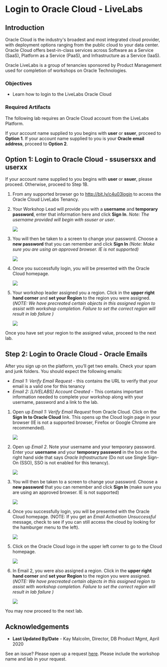 # Login to Oracle Cloud - LiveLabs #

## Introduction

Oracle Cloud is the industry's broadest and most integrated cloud provider, with deployment options ranging from the public cloud to your data center. Oracle Cloud offers best-in-class services across Software as a Service (SaaS), Platform as a Service (PaaS), and Infrastructure as a Service (IaaS).

Oracle LiveLabs is a group of tenancies sponsored by Product Management used for completion of workshops on Oracle Technologies.  

### Objectives

- Learn how to login to the LiveLabs Oracle Cloud
  
### Required Artifacts

The following lab requires an Oracle Cloud account from the LiveLabs Platform.  

If your account name supplied to you begins with **user** or **ssuer**, proceed to **Option 1**.
If your account name supplied to you is your **Oracle email address**,  proceed to **Option 2**.

## Option 1:  Login to Oracle Cloud - ssusersxx and userxx

If your account name supplied to you begins with **user** or **ssuer**, please proceed.  Otherwise, proceed to Step 1B.

1. From any supported browser go to http://bit.ly/c4u03login to access the Oracle Cloud LiveLabs Tenancy.
2. Your Workshop Lead will provide you with a **username** and **temporary password**, enter that information here and click **Sign In**. *Note: The username provided will begin with ssuser or user*.

    ![](./images/loginpage.png " ")
   
3. You will then be taken to a screen to change your password.  Choose a **new password** that you can remember and click **Sign In** *(Note: Make sure you are using an approved browser.  IE is not supported)*

    ![](./images/changepwd.png " ")


4. Once you successfully login, you will be presented with the Oracle Cloud homepage. 

    ![](./images/homepage.png " ")


5.  Your workshop leader assigned you a region.  Click in the **upper right hand corner** and **set your Region** to the region you were assigned.    (*NOTE:  We have precreated certain objects in this assigned region to assist with workshop completion.  Failure to set the correct region will result in lab failure )* 

    ![](./images/changeregion.png " ") 

Once you have set your region to the assigned value, proceed to the next lab.


## Step 2:  Login to Oracle Cloud - Oracle Emails

After you sign up on the platform, you’ll get two emails.   Check your spam and junk folders.  You should expect the following emails:
- *Email 1:  Verify Email Request* - this contains the URL to verify that your email is a valid one for this tenancy
- *Email 2: [LIVELABS] Account Created* - This contains important information needed to complete your workshop along with your username, password and a link to the lab.

1.  Open up *Email 1:  Verify Email Request* from Oracle Cloud.  Click on the **Sign In to Oracle Cloud** link.  This opens up the Cloud login page in your browser (IE is not a supported browser, Firefox or Google Chrome are recommended).

    ![](./images/signin.png " ")


2.  Open up *Email 2*.  Note your username and your temporary password.  Enter your **username** and your **temporary password** in the box on the right hand side that says *Oracle Infrastructure* (Do not use Single Sign-On (SSO), SSO is not enabled for this tenancy).  

    ![](./images/loginpage.png " ")
   
3. You will then be taken to a screen to change your password.  Choose a **new password** that you can remember and click **Sign In** (make sure you are using an approved browser.  IE is not supported)

    ![](./images/changepwd.png " ")


4. Once you successfully login, you will be presented with the Oracle Cloud homepage. (NOTE: If you get an *Email Activation Unsuccessful* message, check to see if you can still access the cloud by looking for the hamburger menu to the left). 

    ![](./images/emailactivation.png " ") 

5. Click on the Oracle Cloud logo in the upper left corner to go to the Cloud homepage.
   
    ![](./images/topmenu.png " ") 


6.  In Email 2, you were also assigned a region.   Click in the **upper right hand corner** and **set your Region** to the region you were assigned.    (*NOTE:  We have precreated certain objects in this assigned region to assist with workshop completion.  Failure to set the correct region will result in lab failure )* 

    ![](./images/changeregion.png " ") 

You may now proceed to the next lab.

## Acknowledgements

- **Last Updated By/Date** - Kay Malcolm, Director, DB Product Mgmt, April 2020

See an issue?  Please open up a request [here](https://github.com/oracle/learning-library/issues).   Please include the workshop name and lab in your request. 